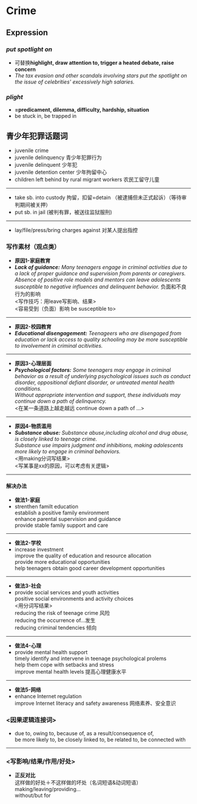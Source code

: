 # Crime
## Expression
### ***put spotlight on***
* 可替换**highlight, draw attention to, trigger a heated debate, raise concern**
* *The tax evasion and other scandals involving stars put the spotlight on the issue of celebrities' excessively high salaries.*

### ***plight***
* **=predicament, dilemma, difficulty, hardship, situation**
* be stuck in, be trapped in

## 青少年犯罪话题词
* juvenile crime
* juvenile delinquency 青少年犯罪行为
* juvenile delinquent 少年犯
* juvenile detention center 少年拘留中心
* children left behind by rural migrant workers 农民工留守儿童
***
* take sb. into custody 拘留，扣留=detain （被逮捕但未正式起诉）（等待审判期间被关押）
* put sb. in jail (被判有罪，被送往监狱服刑)
***
* lay/file/press/bring charges against 对某人提出指控

### 写作素材（观点类）
* **原因1-家庭教育**
* ***Lack of guidance:*** *Many teenagers engage in criminal activities due to a lack of proper guidance and supervision from parents or caregivers. Absence of positive role models and mentors can leave adolescents susceptible to negative influences and delinquent behavior.*
负面和不良行为的影响  
<写作技巧：用leave写影响、结果>  
<容易受到（负面）影响 be susceptible to>
***
* **原因2-校园教育**
* ***Educational disengagement:*** *Teenageers who are disengaged from education or lack access to quality schooling may be more susceptible to involvement in criminal acitivities.*
***
* **原因3-心理层面**
* ***Psychological factors:*** *Some teenagers may engage in criminal behavior as a result of underlying psychological issues such as conduct disorder, oppositional defiant disorder, or untreated mental health conditions.  
Without appropriate intervention and support, these individuals may continue down a path of delinquency.*  
<在某一条道路上越走越远 continue down a path of ...>
***
* **原因4-物质滥用**
* ***Substance abuse:*** *Substance abuse,including alcohol and drug abuse, is closely linked to teenage crime.  
Substance use impairs judgment and inhibitions, making adolescents more likely to engage in criminal behaviors.*  
<用making分词写结果>  
<写某事是xx的原因，可以考虑有关逻辑>  
***
#### **解决办法**
* **做法1-家庭**
* strenthen familt education  
establish a positive family environment  
enhance parental supervision and guidance  
provide stable family support and care
***
* **做法2-学校**
* increase investment  
improve the quality of education and resource allocation  
provide more educational opportunities  
help teenagers obtain good career development opportunities
***
* **做法3-社会**
* provide social services and youth activities  
positive social environments and activity choices  
<用分词写结果>  
reducing the risk of teenage crime 风险  
reducing the occurrence of...发生  
reducing criminal tendencies 倾向
***
* **做法4-心理**
* provide mental health support  
timely identify and intervene in teenage psychological prolems  
help them cope with setbacks and stress  
improve mental health levels 提高心理健康水平
***
* **做法5-网络**
* enhance Internet regulation  
improve Internet literacy and safety awareness 网络素养、安全意识

### <因果逻辑连接词>
* due to, owing to, because of, as a result/consequence of,  
be more likely to, be closely linked to, be related to, be connected with
***
### <写影响/结果/作用/好处>
* **正反对比**  
这样做的好处＋不这样做的坏处（名词短语&动词短语）  
making/leaving/providing...  
without/but for
